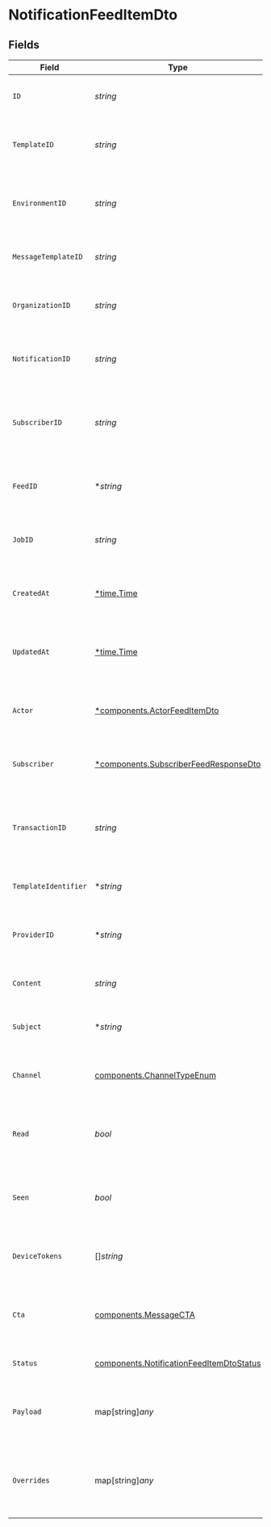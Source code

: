 # NotificationFeedItemDto


## Fields

| Field                                                                                                | Type                                                                                                 | Required                                                                                             | Description                                                                                          | Example                                                                                              |
| ---------------------------------------------------------------------------------------------------- | ---------------------------------------------------------------------------------------------------- | ---------------------------------------------------------------------------------------------------- | ---------------------------------------------------------------------------------------------------- | ---------------------------------------------------------------------------------------------------- |
| `ID`                                                                                                 | *string*                                                                                             | :heavy_check_mark:                                                                                   | Unique identifier for the notification.                                                              | 615c1f2f9b0c5b001f8e4e3b                                                                             |
| `TemplateID`                                                                                         | *string*                                                                                             | :heavy_check_mark:                                                                                   | Identifier for the template used to generate the notification.                                       | template_12345                                                                                       |
| `EnvironmentID`                                                                                      | *string*                                                                                             | :heavy_check_mark:                                                                                   | Identifier for the environment where the notification is sent.                                       | env_67890                                                                                            |
| `MessageTemplateID`                                                                                  | *string*                                                                                             | :heavy_check_mark:                                                                                   | Identifier for the message template used.                                                            | message_template_54321                                                                               |
| `OrganizationID`                                                                                     | *string*                                                                                             | :heavy_check_mark:                                                                                   | Identifier for the organization sending the notification.                                            | org_98765                                                                                            |
| `NotificationID`                                                                                     | *string*                                                                                             | :heavy_check_mark:                                                                                   | Unique identifier for the notification instance.                                                     | notification_123456                                                                                  |
| `SubscriberID`                                                                                       | *string*                                                                                             | :heavy_check_mark:                                                                                   | Unique identifier for the subscriber receiving the notification.                                     | subscriber_112233                                                                                    |
| `FeedID`                                                                                             | **string*                                                                                            | :heavy_minus_sign:                                                                                   | Identifier for the feed associated with the notification.                                            | feed_445566                                                                                          |
| `JobID`                                                                                              | *string*                                                                                             | :heavy_check_mark:                                                                                   | Identifier for the job that triggered the notification.                                              | job_778899                                                                                           |
| `CreatedAt`                                                                                          | [*time.Time](https://pkg.go.dev/time#Time)                                                           | :heavy_minus_sign:                                                                                   | Timestamp indicating when the notification was created.                                              | 2024-12-10T10:10:59.639Z                                                                             |
| `UpdatedAt`                                                                                          | [*time.Time](https://pkg.go.dev/time#Time)                                                           | :heavy_minus_sign:                                                                                   | Timestamp indicating when the notification was last updated.                                         | 2024-12-10T10:10:59.639Z                                                                             |
| `Actor`                                                                                              | [*components.ActorFeedItemDto](../../models/components/actorfeeditemdto.md)                          | :heavy_minus_sign:                                                                                   | Actor details related to the notification, if applicable.                                            |                                                                                                      |
| `Subscriber`                                                                                         | [*components.SubscriberFeedResponseDto](../../models/components/subscriberfeedresponsedto.md)        | :heavy_minus_sign:                                                                                   | Subscriber details associated with this notification.                                                |                                                                                                      |
| `TransactionID`                                                                                      | *string*                                                                                             | :heavy_check_mark:                                                                                   | Unique identifier for the transaction associated with the notification.                              | transaction_123456                                                                                   |
| `TemplateIdentifier`                                                                                 | **string*                                                                                            | :heavy_minus_sign:                                                                                   | Identifier for the template used, if applicable.                                                     | template_abcdef                                                                                      |
| `ProviderID`                                                                                         | **string*                                                                                            | :heavy_minus_sign:                                                                                   | Identifier for the provider that sends the notification.                                             | provider_xyz                                                                                         |
| `Content`                                                                                            | *string*                                                                                             | :heavy_check_mark:                                                                                   | The main content of the notification.                                                                | This is a test notification content.                                                                 |
| `Subject`                                                                                            | **string*                                                                                            | :heavy_minus_sign:                                                                                   | The subject line for email notifications, if applicable.                                             | Test Notification Subject                                                                            |
| `Channel`                                                                                            | [components.ChannelTypeEnum](../../models/components/channeltypeenum.md)                             | :heavy_check_mark:                                                                                   | Channel type through which the message is sent                                                       |                                                                                                      |
| `Read`                                                                                               | *bool*                                                                                               | :heavy_check_mark:                                                                                   | Indicates whether the notification has been read by the subscriber.                                  | false                                                                                                |
| `Seen`                                                                                               | *bool*                                                                                               | :heavy_check_mark:                                                                                   | Indicates whether the notification has been seen by the subscriber.                                  | true                                                                                                 |
| `DeviceTokens`                                                                                       | []*string*                                                                                           | :heavy_minus_sign:                                                                                   | Device tokens for push notifications, if applicable.                                                 | [<br/>"token1",<br/>"token2"<br/>]                                                                   |
| `Cta`                                                                                                | [components.MessageCTA](../../models/components/messagecta.md)                                       | :heavy_check_mark:                                                                                   | Call-to-action information associated with the notification.                                         |                                                                                                      |
| `Status`                                                                                             | [components.NotificationFeedItemDtoStatus](../../models/components/notificationfeeditemdtostatus.md) | :heavy_check_mark:                                                                                   | Current status of the notification.                                                                  | sent                                                                                                 |
| `Payload`                                                                                            | map[string]*any*                                                                                     | :heavy_minus_sign:                                                                                   | The payload that was used to send the notification trigger.                                          | {<br/>"key": "value"<br/>}                                                                           |
| `Overrides`                                                                                          | map[string]*any*                                                                                     | :heavy_minus_sign:                                                                                   | Provider-specific overrides used when triggering the notification.                                   | {<br/>"overrideKey": "overrideValue"<br/>}                                                           |